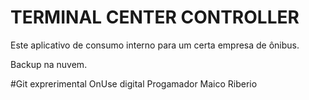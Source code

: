 # TERMINAL CENTER CONTROLLER

Este aplicativo de consumo interno para um certa empresa de ônibus.

Backup na nuvem.

#Git exprerimental
OnUse digital
Progamador Maico Riberio
